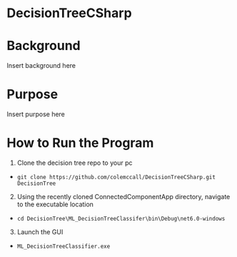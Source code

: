 # DecisionTreeCSharp

# Background
Insert background here

# Purpose
Insert purpose here

# How to Run the Program
1. Clone the decision tree repo to your pc
  - `git clone https://github.com/colemccall/DecisionTreeCSharp.git DecisionTree`


2. Using the recently cloned ConnectedComponentApp directory, navigate to the executable location
  - `cd DecisionTree\ML_DecisionTreeClassifer\bin\Debug\net6.0-windows`


3. Launch the GUI
  - `ML_DecisionTreeClassifier.exe`

